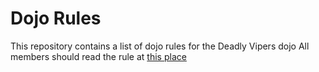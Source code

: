 Dojo Rules
==========

This repository contains a list of dojo rules for the Deadly Vipers dojo
All members should read the rule at [this place](https://github.com/deadly_vipers)

